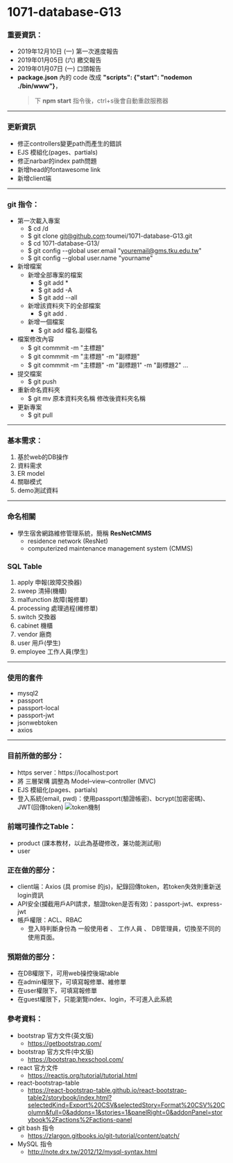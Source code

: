 # 1071-database-G13

### 重要資訊：
* 2019年12月10日 (一) 第一次進度報告
* 2019年01月05日 (六) 繳交報告
* 2019年01月07日 (一) 口頭報告
* **package.json** 內的 code 改成 **"scripts": {"start": "nodemon ./bin/www"}**，
  > 下 **npm start** 指令後，ctrl+s後會自動重啟服務器
---

### 更新資訊
* 修正controllers變更path而產生的錯誤
* EJS 模組化(pages、partials)
* 修正narbar的index path問題
* 新增head的fontawesome link
* 新增client端

---

### git  指令：
* 第一次載入專案
  * $ cd /d
  * $ git clone git@github.com:toumei/1071-database-G13.git
  * $ cd 1071-database-G13/
  * $ git config --global user.email "youremail@gms.tku.edu.tw"
  * $ git config --global user.name "yourname"
* 新增檔案
  * 新增全部專案的檔案
    * $ git add *
    * $ git add -A
    * $ git add --all
  * 新增該資料夾下的全部檔案
    * $ git add .
  * 新增一個檔案
    * $ git add 檔名.副檔名
* 檔案修改內容
  * $ git commmit -m "主標題"
  * $ git commmit -m "主標題" -m "副標題"
  * $ git commmit -m "主標題" -m "副標題1" -m "副標題2" ...
* 提交檔案
  * $ git push
* 重新命名資料夾
  * $ git mv 原本資料夾名稱 修改後資料夾名稱
* 更新專案
  * $ git pull
---

### 基本需求：
1. 基於web的DB操作
1. 資料需求
1. ER model
1. 關聯模式
1. demo測試資料
---

### 命名相關
* 學生宿舍網路維修管理系統，簡稱 **ResNetCMMS**
  * residence network (ResNet)
  * computerized maintenance management system (CMMS)

### **SQL Table**
1. apply 申報(故障交換器)
1. sweep 清掃(機櫃)
1. malfunction 故障(報修單)
1. processing 處理過程(維修單)
1. switch 交換器
1. cabinet 機櫃
1. vendor 廠商
1. user 用戶(學生)
1. employee 工作人員(學生)
---

### 使用的套件
* mysql2
* passport
* passport-local
* passport-jwt
* jsonwebtoken
* axios
---

### 目前所做的部分：
* https server：https://localhost:port
* 將 三層架構 調整為 Model–view–controller (MVC)
* EJS 模組化(pages、partials)
* 登入系統(email, pwd)：使用passport(驗證帳密)、bcrypt(加密密碼)、JWT(回傳token)
![token機制](https://cdn-images-1.medium.com/max/1334/1*7T41R0dSLEzssIXPHpvimQ.png)

### 前端可操作之Table：
* product (課本教材，以此為基礎修改，兼功能測試用)
* user

### 正在做的部分：
* client端：Axios (具 promise 的js)，紀錄回傳token，若token失效則重新送login資訊
* API安全(攔截用戶API請求，驗證token是否有效)：passport-jwt、express-jwt
* 帳戶權限：ACL、RBAC
  * 登入時判斷身份為 一般使用者 、 工作人員 、 DB管理員，切換至不同的使用頁面。

### 預期做的部分：
* 在DB權限下，可用web操控後端table
* 在admin權限下，可填寫報修單、維修單
* 在user權限下，可填寫報修單
* 在guest權限下，只能瀏覽index、login，不可進入此系統

### 參考資料：
* bootstrap 官方文件(英文版)
  * https://getbootstrap.com/
* bootstrap 官方文件(中文版)
  * https://bootstrap.hexschool.com/
* react 官方文件
  * https://reactjs.org/tutorial/tutorial.html
* react-bootstrap-table
  * https://react-bootstrap-table.github.io/react-bootstrap-table2/storybook/index.html?selectedKind=Export%20CSV&selectedStory=Format%20CSV%20Column&full=0&addons=1&stories=1&panelRight=0&addonPanel=storybook%2Factions%2Factions-panel
* git bash 指令
  * https://zlargon.gitbooks.io/git-tutorial/content/patch/
* MySQL 指令
  * http://note.drx.tw/2012/12/mysql-syntax.html
